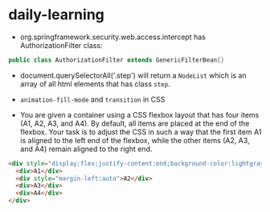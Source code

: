 # daily-learning

- org.springframework.security.web.access.intercept has AuthorizationFilter class:
```java
public class AuthorizationFilter extends GenericFilterBean{}
```
- document.querySelectorAll('.step') will return a `NodeList` which is an array of all html elements that has class `step`.
- `animation-fill-mode` and `transition` in CSS

- You are given a container using a CSS flexbox layout that has four items (A1, A2, A3, and A4). By default, all items are placed at the end of the flexbox. Your task is to adjust the CSS in such a way that the first item A1 is aligned to the left end of the flexbox, while the other items (A2, A3, and A4) remain aligned to the right end.

```html
<div style="display:flex;justify-content:end;background-color:lightgray;width:100%">
  <div>A1</div>
  <div style="margin-left:auto">A2</div>
  <div>A3</div>
  <div>A4</div>
</div>
```
